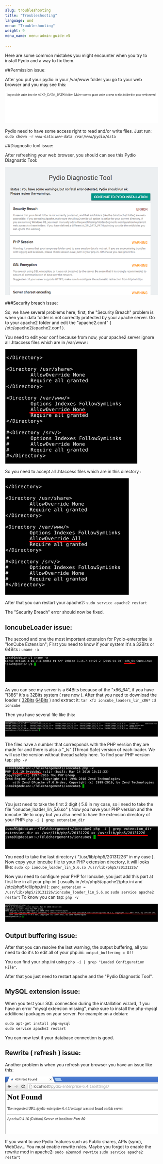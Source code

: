 ```yaml
---
slug: troubleshooting
title: "Troubleshooting"
language: und
menu: "Troubleshooting"
weight: 9
menu_name: menu-admin-guide-v5

---
```


Here are some common mistakes you might encounter when you try to install Pydio and a way to fix them.

##Permission issue:

After you put your pydio in your /var/www folder you go to your web browser and you may see this:

![](../images/1_installation_guide/troubleshooting_forgotten.png)

Pydio need to have some access right to read and/or write files. Just run:
`sudo chown -r www-data:www-data /var/www/pydio/data`

##Diagnostic tool issue:

After refreshing your web browser, you should can see this Pydio Diagnostic Tool:

![](../images/1_installation_guide/troubleshooting_diagnostic.png)

###Security breach issue:

So, we have several problems here; first, the "Security Breach" problem is when your data folder is not correctly protected by your apache server. Go to your apache2 folder and edit the "apache2.conf" ( /etc/apache2/apache2.conf ).

You need to edit your conf because from now, your apache2 server ignore all .htaccess files which are in /var/www :

![](../images/1_installation_guide/troubleshooting_apache_conf_before.png)

So you need to accept all .htaccess files which are in this directory :

![](../images/1_installation_guide/troubleshooting_apache_conf_after.png)

After that you can restart your apache2:
`sudo service apache2 restart`

The "Security Breach" error should now be fixed.

## IoncubeLoader issue:

The second and one the most important extension for Pydio-enterprise is "IonCube Extension"; First you need to know if your system it's a 32Bits or 64Bits :
`uname -a`

![](../images/1_installation_guide/troubleshooting_uname.png)

As you can see my server is a 64Bits because of the "x86_64", if you have "i386" it's a 32Bits system ( rare now ). After that you need to download the loader ( [32Bits](http://downloads3.ioncube.com/loader_downloads/ioncube_loaders_lin_x86.tar.gz) [64Bits](http://downloads3.ioncube.com/loader_downloads/ioncube_loaders_lin_x86-64.tar.gz) ) and extract it:
`tar xfz ioncube_loaders_lin_x86*`
`cd ioncube`

Then you have several file like this:

![](../images/1_installation_guide/troubleshooting_ioncube_ls.png)

The files have a number that corresponds with the PHP version they are made for and there is also a "_ts" (Thread Safe) version of each loader. We will use the version without thread safety here. To find your PHP version tap:
`php -v`

![](../images/1_installation_guide/troubleshooting_php_version.png)

You just need to take the first 2 digit ( 5.6 in my case, so i need to take the file "ionucbe_loader_lin_5.6.so" ).Now you have your PHP version and the ioncube file to copy but you also need to have the extension directory of your PHP:
`php -i | grep extension_dir`

![](../images/1_installation_guide/troubleshooting_php_extension_dir.png)

You need to take the last directory ( "/usr/lib/php5/20131226" in my case ). Now copy your ioncube file to your PHP extension directory, it will looks like:
`sudo cp ioncube_loader_lin_5.6.so /usr/lib/php5/20131226/`

Now you need to configure your PHP for Ioncube, you just add this part at first line in all your php.ini ( usually in /etc/php5/apache2/php.ini and /etc/php5/cli/php.ini ):
`zend_extension = /usr/lib/php5/20131226/ioncube_loader_lin_5.6.so`
`sudo service apache2 restart`
 To know you can tap:
 `php -v`
 
![](../images/1_installation_guide/troubleshooting_php_ioncube.png)

## Output buffering issue:

After that you can resolve the last warning, the output buffering, all you need to do it's to edit all of your php.ini:
`output_buffering = Off`

You can find your php.ini using `php -i | grep "Loaded Configuration File"`.

After that you just need to restart apache and the "Pydio Diagnostic Tool".

## MySQL extension issue:

When you test your SQL connection during the installation wizard, if you have an error "mysql extension missing", make sure to install 
the php-mysql additional packages on your server. For example on a debian: 

`sudo apt-get install php-mysql`  
`sudo service apache2 restart`

You can now test if your database connection is good.

## Rewrite ( refresh ) issue:

Another problem is when you refresh your browser you have an issue like this:

![](../images/1_installation_guide/troubleshooting_not_found.png)

If you want to use Pydio features such as Public shares, APIs (sync), WebDav... You must enable rewrite rules.
Maybe you forgot to enable the rewrite mod in apache2:
`sudo a2enmod rewrite`
`sudo service apache2 restart`